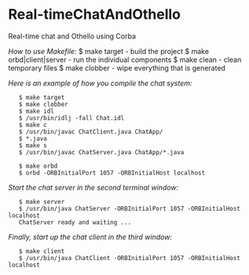 # Real-timeChatAndOthello
Real-time chat and Othello using Corba

_How to use Makefile:_
     	$ make target             - build the project
     	$ make orbd|client|server - run the individual components
     	$ make clean              - clean temporary files
     	$ make clobber            - wipe everything that is generated

 _Here is an example of how you compile the chat system:_

       $ make target
       $ make clobber
       $ make idl
       $ /usr/bin/idlj -fall Chat.idl
       $ make c
       $ /usr/bin/javac ChatClient.java ChatApp/
       $ *.java
       $ make s
       $ /usr/bin/javac ChatServer.java ChatApp/*.java

       $ make orbd
       $ orbd -ORBInitialPort 1057 -ORBInitialHost localhost

_Start the chat server in the second terminal window:_

       $ make server
       $ /usr/bin/java ChatServer -ORBInitialPort 1057 -ORBInitialHost localhost
       ChatServer ready and waiting ...

_Finally, start up the chat client in the third window:_

       $ make client
       $ /usr/bin/java ChatClient -ORBInitialPort 1057 -ORBInitialHost localhost
